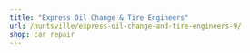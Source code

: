 ```yaml
---
title: "Express Oil Change & Tire Engineers"
url: /huntsville/express-oil-change-and-tire-engineers-9/
shop: car repair
---
```

